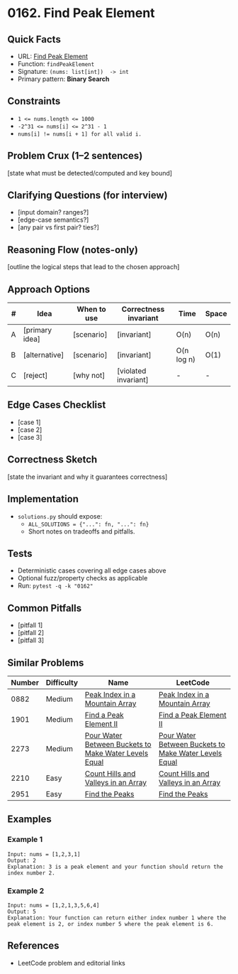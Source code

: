# 0162. Find Peak Element

## Quick Facts

- URL: [Find Peak Element](https://leetcode.com/problems/find-peak-element/)
- Function: `findPeakElement`
- Signature: `(nums: list[int])  -> int`
- Primary pattern: **Binary Search**

## Constraints

- `1 <= nums.length <= 1000`
- `-2^31 <= nums[i] <= 2^31 - 1`
- `nums[i] != nums[i + 1] for all valid i.`

## Problem Crux (1–2 sentences)

[state what must be detected/computed and key bound]

## Clarifying Questions (for interview)

- [input domain? ranges?]
- [edge-case semantics?]
- [any pair vs first pair? ties?]

## Reasoning Flow (notes-only)

[outline the logical steps that lead to the chosen approach]

## Approach Options

| # | Idea | When to use | Correctness invariant | Time | Space |
|---|------|-------------|-----------------------|------|-------|
| A | [primary idea] | [scenario] | [invariant] | O(n) | O(n) |
| B | [alternative] | [scenario] | [invariant] | O(n log n) | O(1) |
| C | [reject] | [why not] | [violated invariant] | - | - |

## Edge Cases Checklist

- [case 1]
- [case 2]
- [case 3]

## Correctness Sketch

[state the invariant and why it guarantees correctness]

## Implementation

- `solutions.py` should expose:
  - `ALL_SOLUTIONS = {"...": fn, "...": fn}`
  - Short notes on tradeoffs and pitfalls.

## Tests

- Deterministic cases covering all edge cases above
- Optional fuzz/property checks as applicable
- Run: `pytest -q -k "0162"`

## Common Pitfalls

- [pitfall 1]
- [pitfall 2]
- [pitfall 3]

## Similar Problems

| Number | Difficulty | Name | LeetCode |
|---|---|---|---|
| 0882 | Medium | [Peak Index in a Mountain Array](../0882-peak-index-in-a-mountain-array/readme.md) | [Peak Index in a Mountain Array](https://leetcode.com/problems/peak-index-in-a-mountain-array/) |
| 1901 | Medium | [Find a Peak Element II](../1901-find-a-peak-element-ii/readme.md) | [Find a Peak Element II](https://leetcode.com/problems/find-a-peak-element-ii/) |
| 2273 | Medium | [Pour Water Between Buckets to Make Water Levels Equal](../2273-pour-water-between-buckets-to-make-water-levels-equal/readme.md) | [Pour Water Between Buckets to Make Water Levels Equal](https://leetcode.com/problems/pour-water-between-buckets-to-make-water-levels-equal/) |
| 2210 | Easy | [Count Hills and Valleys in an Array](../2210-count-hills-and-valleys-in-an-array/readme.md) | [Count Hills and Valleys in an Array](https://leetcode.com/problems/count-hills-and-valleys-in-an-array/) |
| 2951 | Easy | [Find the Peaks](../2951-find-the-peaks/readme.md) | [Find the Peaks](https://leetcode.com/problems/find-the-peaks/) |

## Examples

### Example 1

```text
Input: nums = [1,2,3,1]
Output: 2
Explanation: 3 is a peak element and your function should return the index number 2.
```

### Example 2

```text
Input: nums = [1,2,1,3,5,6,4]
Output: 5
Explanation: Your function can return either index number 1 where the peak element is 2, or index number 5 where the peak element is 6.
```

## References

- LeetCode problem and editorial links
